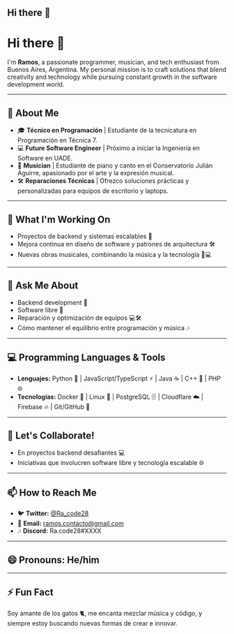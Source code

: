 ## Hi there 👋

<!--
**HelloMeow10/HelloMeow10** is a ✨ _special_ ✨ repository because its `README.md` (this file) appears on your GitHub profile.

Here are some ideas to get you started:

- 🔭 I’m currently working on ...
- 🌱 I’m currently learning ...
- 👯 I’m looking to collaborate on ...
- 🤔 I’m looking for help with ...
- 💬 Ask me about ...
- 📫 How to reach me: ...
- 😄 Pronouns: ...
- ⚡ Fun fact: ...
-->
# Hi there 👋

I'm **Ramos**, a passionate programmer, musician, and tech enthusiast from Buenos Aires, Argentina. My personal mission is to craft solutions that blend creativity and technology while pursuing constant growth in the software development world.  

---

## 🚀 About Me  
- 🎓 **Técnico en Programación** | Estudiante de la tecnicatura en Programación en Técnica 7.  
- 💻 **Future Software Engineer** | Próximo a iniciar la Ingeniería en Software en UADE.  
- 🎵 **Musician** | Estudiante de piano y canto en el Conservatorio Julián Aguirre, apasionado por el arte y la expresión musical.  
- 🛠 **Reparaciones Técnicas** | Ofrezco soluciones prácticas y personalizadas para equipos de escritorio y laptops.

---

## 🌟 What I'm Working On  
- Proyectos de backend y sistemas escalables 💼  
- Mejora continua en diseño de software y patrones de arquitectura 🛠  
- Nuevas obras musicales, combinando la música y la tecnología 🎹💻

---

## 💬 Ask Me About  
- Backend development 📂  
- Software libre 🐧  
- Reparación y optimización de equipos 💻🛠  
- Cómo mantener el equilibrio entre programación y música 🎶

---

## 💻 Programming Languages & Tools  
- **Lenguajes:** Python 🐍 | JavaScript/TypeScript ⚡ | Java ☕ | C++ 🔧 | PHP 🌐  
- **Tecnologías:** Docker 🐳 | Linux 🐧 | PostgreSQL 🗄 | Cloudflare ☁ | Firebase 🔥 | Git/GitHub 💾

---

## 👯 Let's Collaborate!  
- En proyectos backend desafiantes 💻  
- Iniciativas que involucren software libre y tecnología escalable 🌐  

---

## 📫 How to Reach Me  
- 🐦 **Twitter:** [@Ra_code28](https://twitter.com/Ra_code28)  
- 📧 **Email:** ramos.contacto@gmail.com  
- 🎶 **Discord:** Ra.code28#XXXX  

---

## 😄 Pronouns: He/him

---

## ⚡ Fun Fact  
Soy amante de los gatos 🐈, me encanta mezclar música y código, y siempre estoy buscando nuevas formas de crear e innovar.
